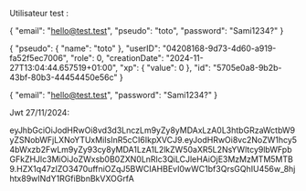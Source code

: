 Utilisateur test :


{
  "email": "hello@test.test",
  "pseudo": "toto",
  "password": "Sami1234?"
}


{
  "pseudo": {
    "name": "toto"
  },
  "userID": "04208168-9d73-4d60-a919-fa52f5ec7006",
  "role": 0,
  "creationDate": "2024-11-27T13:04:44.657519+01:00",
  "xp": {
    "value": 0
  },
  "id": "5705e0a8-9b2b-43bf-80b3-44454450e56c"
}


{
  "email": "hello@test.test",
  "password": "Sami1234?"
}

Jwt 27/11/2024:

eyJhbGciOiJodHRwOi8vd3d3LnczLm9yZy8yMDAxLzA0L3htbGRzaWctbW9yZSNobWFjLXNoYTUxMiIsInR5cCI6IkpXVCJ9.eyJodHRwOi8vc2NoZW1hcy54bWxzb2FwLm9yZy93cy8yMDA1LzA1L2lkZW50aXR5L2NsYWltcy9lbWFpbGFkZHJlc3MiOiJoZWxsb0B0ZXN0LnRlc3QiLCJleHAiOjE3MzMzMTM5MTB9.HZX1q47zIZO3470uffniOZqJ5BWCIAHBEvI0wWC1bf3QrsGQhIU456w_8hjhtx89wINdY1RGfiBbnBkVXOGrfA